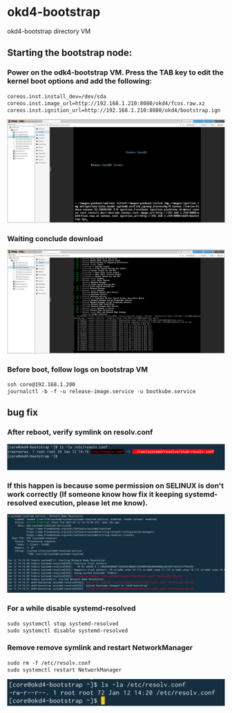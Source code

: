 # okd4-bootstrap

okd4-bootstrap directory VM

## Starting the bootstrap node:

### Power on the odk4-bootstrap VM. Press the TAB key to edit the kernel boot options and add the following:

	coreos.inst.install_dev=/dev/sda
	coreos.inst.image_url=http://192.168.1.210:8080/okd4/fcos.raw.xz
	coreos.inst.ignition_url=http://192.168.1.210:8080/okd4/bootstrap.ign

![](../../images/okd4-bootstrap.png?raw=true)

### Waiting conclude download

![](../../images/okd4-bootstrap-download.png?raw=true)

### Before boot, follow logs on bootstrap VM

	ssh core@192.168.1.200
	journalctl -b -f -u release-image.service -u bootkube.service

## bug fix

### After reboot, verify symlink on resolv.conf

![](../../images/symlink.png?raw=true)

### If this happen is because some permission on SELINUX is don't work correctly (If someone know how fix it keeping systemd-resolved execution, please let me know).
![](../../images/systemd-resolved.png?raw=true)

### For a while disable systemd-resolved

	sudo systemctl stop systemd-resolved
	sudo systemctl disable systemd-resolved

### Remove remove symlink and restart NetworkManager

	sudo rm -f /etc/resolv.conf
	sudo systemctl restart NetworkManager

![](../../images/resolvconf.png?raw=true)
